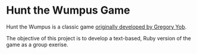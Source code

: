 # Hunt the Wumpus Game

Hunt the Wumpus is a classic game [originally developed by Gregory Yob](http://www.atariarchives.org/bcc1/showpage.php?page=247).

The objective of this project is to develop a text-based, Ruby version of the game as a group exerise.